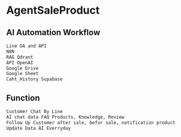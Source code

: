 # AgentSaleProduct

## AI Automation Workflow
```bash
Line OA and API
N8N
RAG Qdrant
API OpenAI
Google Drive
Google Sheet
Caht_History Supabase 
```

## Function
```bash
Customer Chat By Line
AI chat data FAQ Products, Knowledge, Review
Follow Up Customer after sale, befor sale, notification product
Update Data AI Everryday
```
